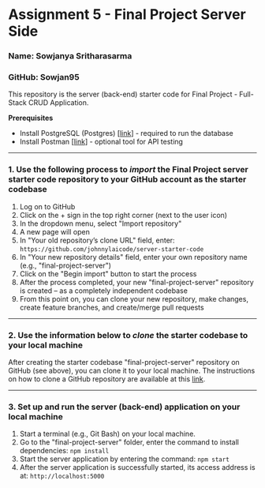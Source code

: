 # Assignment 5 - Final Project Server Side

### Name: Sowjanya Sritharasarma
### GitHub: Sowjan95

This repository is the server (back-end) starter code for Final Project - Full-Stack CRUD Application.

**Prerequisites**
- Install PostgreSQL (Postgres) [[link](https://www.postgresql.org/download/)] - required to run the database
- Install Postman [[link](https://www.postman.com/downloads/)] - optional tool for API testing 

----------
### 1. Use the following process to ***import*** the Final Project server starter code repository to your GitHub account as the starter codebase
1.	Log on to GitHub
2.	Click on the + sign in the top right corner (next to the user icon)
3.	In the dropdown menu, select "Import repository"
4.	A new page will open
5.	In "Your old repository’s clone URL" field, enter: `https://github.com/johnnylaicode/server-starter-code`
6.	In "Your new repository details" field, enter your own repository name (e.g., "final-project-server")
7.	Click on the "Begin import" button to start the process
8.	After the process completed, your new "final-project-server" repository is created – as a completely independent codebase
9.	From this point on, you can clone your new repository, make changes, create feature branches, and create/merge pull requests

----------
### 2. Use the information below to ***clone*** the starter codebase to your local machine
After creating the starter codebase "final-project-server" repository on GitHub (see above), you can clone it to your local machine. The instructions on how to clone a GitHub repository are available at this [link](https://docs.github.com/en/repositories/creating-and-managing-repositories/cloning-a-repository).

----------
### 3. Set up and run the server (back-end) application on your local machine
1.	Start a terminal (e.g., Git Bash) on your local machine.
2.  Go to the "final-project-server" folder, enter the command to install dependencies: `npm install` 
3.	Start the server application by entering the command: `npm start` 
4.	After the server application is successfully started, its access address is at: `http://localhost:5000` 
